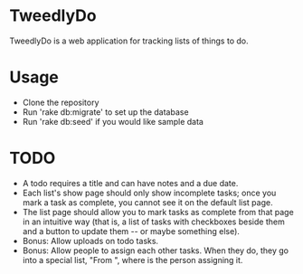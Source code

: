 # TweedlyDo

TweedlyDo is a web application for tracking lists of things to do.

# Usage

* Clone the repository
* Run     'rake db:migrate' to set up the database
* Run     'rake db:seed' if you would like sample data

# TODO

* A todo requires a title and can have notes and a due date.
* Each list's show page should only show incomplete tasks; once you mark a task as complete, you cannot see it on the default list page.
* The list page should allow you to mark tasks as complete from that page in an intuitive way (that is, a list of tasks with checkboxes beside them and a button to update them -- or maybe something else).
* Bonus: Allow uploads on todo tasks.
* Bonus: Allow people to assign each other tasks. When they do, they go into a special list, "From <person>", where <person> is the person assigning it.
